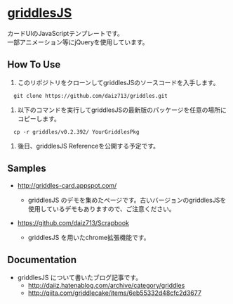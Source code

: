 [griddlesJS](https://github.com/daiz713/griddles/wiki/_pages)
========

カードUIのJavaScriptテンプレートです。  
一部アニメーション等にjQueryを使用しています。

## How To Use
1. このリポジトリをクローンしてgriddlesJSのソースコードを入手します。
 ```
   git clone https://github.com/daiz713/griddles.git
 ```

1. 以下のコマンドを実行してgriddlesJSの最新版のパッケージを任意の場所にコピーします。
 ```
   cp -r griddles/v0.2.392/ YourGriddlesPkg
 ```

1. 後日、griddlesJS Referenceを公開する予定です。

<!--あとはサンプルのソースコードや[Design Guide]()を参考にしながら griddles-manifest.js を編集し、ページをデザインするだけです。-->

## Samples
                   
+ http://griddles-card.appspot.com/
    + griddlesJS のデモを集めたページです。古いバージョンのgriddlesJSを使用しているデモもありますので、ご注意ください。

+ https://github.com/daiz713/Scrapbook
    + griddlesJS を用いたchrome拡張機能です。

## Documentation
+ griddlesJS について書いたブログ記事です。
   + http://daiiz.hatenablog.com/archive/category/griddles
   + http://qiita.com/griddlecake/items/6eb55332d48cfc2d3677

               
